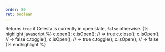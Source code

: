 ```yaml
---
order: 80
ret: boolean
---
```

Returns `true` if Celesta is currently in open state, `false` otherwise.
{% highlight javascript %}
c.open();
c.isOpen(); // => true
c.close();
c.isOpen(); // => false
c.toggle();
c.isOpen(); // => true
c.toggle();
c.isOpen(); // => false
{% endhighlight %}
